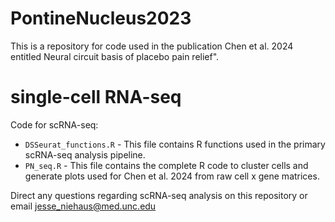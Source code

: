 # PontineNucleus2023

This is a repository for code used in the publication Chen et al. 2024 entitled Neural circuit basis of placebo pain relief". 

# single-cell RNA-seq
  Code for scRNA-seq:
  * `DSSeurat_functions.R` - This file contains R functions used in the primary scRNA-seq analysis pipeline.
  * `PN_seq.R` - This file contains the complete R code to cluster cells and generate plots used for Chen et al. 2024 from raw cell x gene matrices.

  
Direct any questions regarding scRNA-seq analysis on this repository or email jesse_niehaus@med.unc.edu
